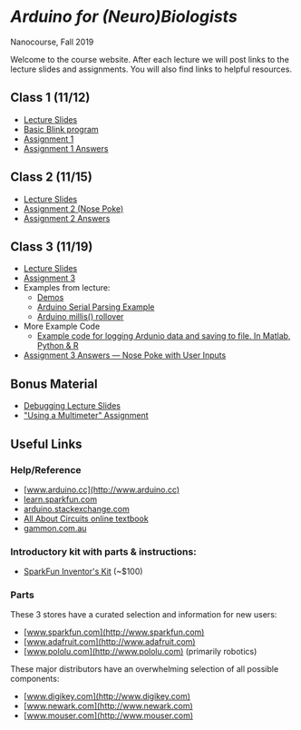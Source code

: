 # *Arduino for (Neuro)Biologists*
Nanocourse, Fall 2019

Welcome to the course website. After each lecture we will post links to the lecture slides and assignments. You will also find links to helpful resources.

## Class 1 (11/12)
- [Lecture Slides](Class%201%20Introduction/Arduino%20Nanocourse%20Day%201%20-%20Fall%202018.pdf)
- [Basic Blink program](Class%201%20Introduction/Basic_Blink.zip)
- [Assignment 1](Class%201%20Introduction/Nanocourse%20Project%20Day%201.pdf)
- [Assignment 1 Answers](Class%201%20Introduction/Assignment%201%20Answers.zip)

## Class 2 (11/15)
- [Lecture Slides](Class%202%20Electronics/Arduino%20Nanocourse%20Day%202%20-%20Fall%202018%20Slides%20Final.pdf)
- [Assignment 2 (Nose Poke)](Class%202%20Electronics/Project%202%20-%20Nose%20Poke.pdf)
- [Assignment 2 Answers](Class%202%20Electronics/Assignment2_Answer.zip)

## Class 3 (11/19)
- [Lecture Slides](Class%203%20Software/Arduino%20Nanocourse%20Day%203%20-%20Software.pdf)
- [Assignment 3](Class%203%20Software/Project%203%20-%20Behavior%20box%20contd.pdf)
- Examples from lecture:
  - [Demos](Class%203%20Software/arduino_course_fall18_class3.zip)
  - [Arduino Serial Parsing Example](Class%203%20Software/simple_serial_parsing.zip)
  - [Arduino millis() rollover](Class%203%20Software/arduino_uno_millis_rollover.zip)
- More Example Code
  - [Example code for logging Ardunio data and saving to file. In Matlab, Python & R](Class%203%20Software/ArduinoDataLogging.zip)
- [Assignment 3 Answers — Nose Poke with User Inputs](Class%203%20Software/NosePokeWithUserInputs_Answer.zip)

## Bonus Material
- [Debugging Lecture Slides](Class%204%20Debugging/Class%204%20-%20Debugging.pdf)
- ["Using a Multimeter" Assignment](Class%204%20Debugging/DMM%20Assignment.pdf)



## Useful Links


### Help/Reference
- [www.arduino.cc](http://www.arduino.cc)
- [learn.sparkfun.com](http://learn.sparkfun.com)
- [arduino.stackexchange.com](http://arduino.stackexchange.com/)
- [All About Circuits online textbook](http://www.allaboutcircuits.com/textbook)
- [gammon.com.au](http://gammon.com.au/forum/bbshowpost.php?bbtopic_id=123)

### Introductory kit with parts & instructions:
- [SparkFun Inventor's Kit](https://www.sparkfun.com/products/15631) \(~$100\)

### Parts
These 3 stores have a curated selection and information for new users:
- [www.sparkfun.com](http://www.sparkfun.com)
- [www.adafruit.com](http://www.adafruit.com)
- [www.pololu.com](http://www.pololu.com)  \(primarily robotics\)

These major distributors have an overwhelming selection of all possible components:
- [www.digikey.com](http://www.digikey.com)
- [www.newark.com](http://www.newark.com)
- [www.mouser.com](http://www.mouser.com)
